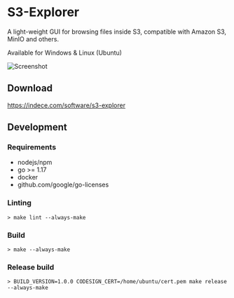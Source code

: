 # S3-Explorer

A light-weight GUI for browsing files inside S3, compatible with Amazon S3, MinIO and others.

Available for Windows & Linux (Ubuntu)

![Screenshot](./docu/screenshot_01.png "Screenshot of S3-Explorer")

## Download
https://indece.com/software/s3-explorer

## Development
### Requirements
* nodejs/npm
* go >= 1.17
* docker
* github.com/google/go-licenses

### Linting
`> make lint --always-make`

### Build
`> make --always-make`

### Release build
`> BUILD_VERSION=1.0.0 CODESIGN_CERT=/home/ubuntu/cert.pem make release --always-make`
